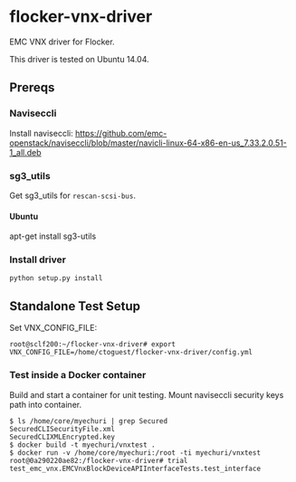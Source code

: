 # flocker-vnx-driver
EMC VNX driver for Flocker.

This driver is tested on Ubuntu 14.04.

## Prereqs

### Naviseccli

Install naviseccli: https://github.com/emc-openstack/naviseccli/blob/master/navicli-linux-64-x86-en-us_7.33.2.0.51-1_all.deb

### sg3_utils


Get sg3_utils for ``rescan-scsi-bus``.

#### Ubuntu

apt-get install sg3-utils

### Install driver

```
python setup.py install
```

## Standalone Test Setup

Set VNX_CONFIG_FILE:

```
root@sclf200:~/flocker-vnx-driver# export VNX_CONFIG_FILE=/home/ctoguest/flocker-vnx-driver/config.yml
```

### Test inside a Docker container

Build and start a container for unit testing.  Mount naviseccli security keys path into container.

```
$ ls /home/core/myechuri | grep Secured
SecuredCLISecurityFile.xml
SecuredCLIXMLEncrypted.key
$ docker build -t myechuri/vnxtest .
$ docker run -v /home/core/myechuri:/root -ti myechuri/vnxtest
root@0a290220ae82:/flocker-vnx-driver# trial test_emc_vnx.EMCVnxBlockDeviceAPIInterfaceTests.test_interface
```

